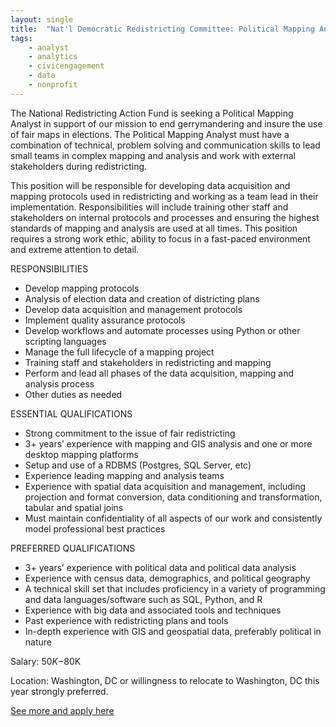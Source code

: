 ```yaml
---
layout: single
title:  "Nat'l Democratic Redistricting Committee: Political Mapping Analyst"
tags: 
    - analyst
    - analytics
    - civicengagement
    - data
    - nonprofit
---
```

The National Redistricting Action Fund is seeking a Political Mapping Analyst in support of our mission to end gerrymandering and insure the use of fair maps in elections. The Political Mapping Analyst must have a combination of technical, problem solving and communication skills to lead small teams in complex mapping and analysis and work with external stakeholders during redistricting. 

This position will be responsible for developing data acquisition and mapping protocols used in redistricting and working as a team lead in their implementation. Responsibilities will include  training other staff and stakeholders on internal protocols and processes and ensuring the highest standards of mapping and analysis are used at all times. This position requires a strong work ethic, ability to focus in a fast-paced environment and extreme attention to detail.


RESPONSIBILITIES
* Develop mapping protocols
* Analysis of election data and creation of districting plans
* Develop data acquisition and management protocols
* Implement quality assurance protocols
* Develop workflows and automate processes using Python or other scripting languages
* Manage the full lifecycle of a mapping project
* Training staff and stakeholders in redistricting and mapping
* Perform and lead all phases of the data acquisition, mapping and analysis process
* Other duties as needed


ESSENTIAL QUALIFICATIONS
* Strong commitment to the issue of fair redistricting
* 3+ years’ experience with mapping and GIS analysis and one or more desktop mapping platforms
* Setup and use of a RDBMS (Postgres, SQL Server, etc)
* Experience leading mapping and analysis teams
* Experience with spatial data acquisition and management, including projection and format conversion, data conditioning and transformation, tabular and spatial joins
* Must maintain confidentiality of all aspects of our work and consistently model professional best practices


PREFERRED QUALIFICATIONS
* 3+ years’ experience with political data and political data analysis 
* Experience with census data, demographics, and political geography
* A technical skill set that includes proficiency in a variety of programming and data languages/software such as SQL, Python, and R
* Experience with big data and associated tools and techniques
* Past experience with redistricting plans and tools
* In-depth experience with GIS and geospatial data, preferably political in nature


Salary:  $50K-$80K

Location:  Washington, DC or willingness to relocate to Washington, DC this year strongly preferred. 


[See more and apply here](https://democraticredistricting.com/political-mapping-analyst/)
